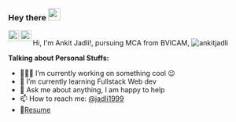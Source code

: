 ### Hey there <img src="https://media.giphy.com/media/hvRJCLFzcasrR4ia7z/giphy.gif" width="25px">
<a href="https://twitter.com/jadli1999">
  <img align="left" alt="Ankit Jadli | Twitter" width="22px" src="https://raw.githubusercontent.com/peterthehan/peterthehan/master/assets/twitter.svg" />
</a>
<a href="https://www.linkedin.com/in/ankitjadli/">
  <img align="left" alt="Ankit's LinkedIN" width="22px" src="https://raw.githubusercontent.com/peterthehan/peterthehan/master/assets/linkedin.svg" />
</a>


<br>
Hi, I'm Ankit Jadli!, pursuing MCA from BVICAM,
 <a><img src="https://github-readme-stats.vercel.app/api?username=ankitjadli&show_icons=true&theme=gotham" alt="ankitjadli" /></a>
  
**Talking about Personal Stuffs:**

- 👨🏽‍💻 I’m currently working on something cool :wink:
- 🌱 I’m currently learning Fullstack Web dev
- 💬 Ask me about anything, I am happy to help
- 📫 How to reach me: [@jadli1999](https://twitter.com/jadli1999)
- 📝[Resume](https://drive.google.com/file/d/1-FZ52KDywjoiAPNzGDo5hpM1-HEWpDJk/view?usp=sharing)
